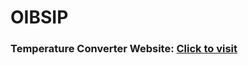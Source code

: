 # OIBSIP

<h3>Temperature Converter Website: <a href="https://chipper-kelpie-03f937.netlify.app/">Click to visit</a></h3>
